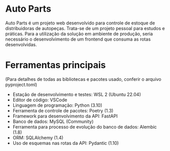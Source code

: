# Auto Parts
Auto Parts é um projeto web desenvolvido para controle de estoque de distribuidoras de autopeças.
Trata-se de um projeto pessoal para estudos e práticas. Para a utilização da solução em ambiente de produção, seria necessário o desenvolvimento de um frontend que consuma as rotas desenvolvidas.

# Ferramentas principais
(Para detalhes de todas as bibliotecas e pacotes usado, conferir o arquivo pyproject.toml)
- Estação de desenvolvimento e testes: WSL 2 (Ubuntu 22.04)
- Editor de código: VSCode
- Linguagem de programação: Python (3.10)
- Ferramenta de controle de pacotes: Poetry (1.3)
- Framework para desenvolvimento da API: FastAPI
- Banco de dados: MySQL (Community)
- Ferramenta para processo de evolução do banco de dados: Alembic (1.8)
- ORM: SQLAlchemy (1.4)
- Uso de esquemas nas rotas da API: Pydantic (1.10)